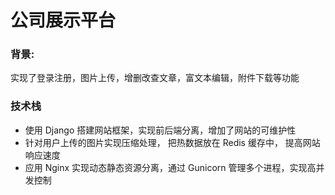 # 公司展示平台

### 背景: 
实现了登录注册，图片上传，增删改查文章，富文本编辑，附件下载等功能

### 技术栈
- 使用 Django 搭建网站框架，实现前后端分离，增加了网站的可维护性
- 针对用户上传的图片实现压缩处理， 把热数据放在 Redis 缓存中， 提高网站响应速度
- 应用 Nginx 实现动态静态资源分离，通过 Gunicorn 管理多个进程，实现高并发控制

